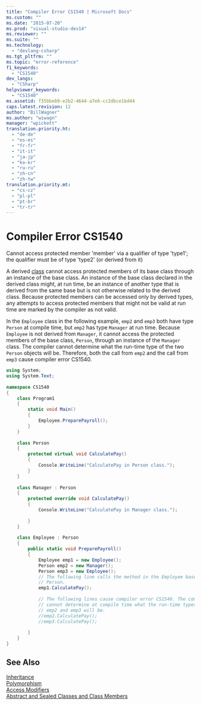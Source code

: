 ```yaml
---
title: "Compiler Error CS1540 | Microsoft Docs"
ms.custom: ""
ms.date: "2015-07-20"
ms.prod: "visual-studio-dev14"
ms.reviewer: ""
ms.suite: ""
ms.technology: 
  - "devlang-csharp"
ms.tgt_pltfrm: ""
ms.topic: "error-reference"
f1_keywords: 
  - "CS1540"
dev_langs: 
  - "CSharp"
helpviewer_keywords: 
  - "CS1540"
ms.assetid: f35bbeb9-e2b2-4644-a7e6-cc2dbce1bd44
caps.latest.revision: 12
author: "BillWagner"
ms.author: "wiwagn"
manager: "wpickett"
translation.priority.ht: 
  - "de-de"
  - "es-es"
  - "fr-fr"
  - "it-it"
  - "ja-jp"
  - "ko-kr"
  - "ru-ru"
  - "zh-cn"
  - "zh-tw"
translation.priority.mt: 
  - "cs-cz"
  - "pl-pl"
  - "pt-br"
  - "tr-tr"
---
```

# Compiler Error CS1540
Cannot access protected member 'member' via a qualifier of type 'type1'; the qualifier must be of type 'type2' (or derived from it)  
  
 A derived [class](../../../csharp/language-reference/keywords/class.md) cannot access protected members of its base class through an instance of the base class. An instance of the base class declared in the derived class might, at run time, be an instance of another type that is derived from the same base but is not otherwise related to the derived class. Because protected members can be accessed only by derived types, any attempts to access protected members that might not be valid at run time are marked by the compiler as not valid.  
  
 In the `Employee` class in the following example, `emp2` and `emp3` both have type `Person` at compile time, but `emp2` has type `Manager` at run time. Because `Employee` is not derived from `Manager`, it cannot access the protected members of the base class, `Person`, through an instance of the `Manager` class. The compiler cannot determine what the run-time type of the two `Person` objects will be. Therefore, both the call from `emp2` and the call from `emp3` cause compiler error CS1540.  
  
```c#  
using System;  
using System.Text;  
  
namespace CS1540  
{  
    class Program1  
    {  
        static void Main()  
        {  
            Employee.PreparePayroll();  
        }  
    }  
  
    class Person  
    {  
        protected virtual void CalculatePay()   
        {  
            Console.WriteLine("CalculatePay in Person class.");  
        }  
    }  
  
    class Manager : Person  
    {  
        protected override void CalculatePay()   
        {  
            Console.WriteLine("CalculatePay in Manager class.");   
  
        }  
    }  
  
    class Employee : Person  
    {  
        public static void PreparePayroll()  
        {  
            Employee emp1 = new Employee();  
            Person emp2 = new Manager();  
            Person emp3 = new Employee();  
            // The following line calls the method in the Employee base class,  
            // Person.  
            emp1.CalculatePay();   
  
            // The following lines cause compiler error CS1540. The compiler   
            // cannot determine at compile time what the run-time types of   
            // emp2 and emp3 will be.  
            //emp2.CalculatePay();   
            //emp3.CalculatePay();  
  
        }  
    }  
}  
```  
  
## See Also  
 [Inheritance](../../../csharp/programming-guide/classes-and-structs/inheritance.md)   
 [Polymorphism](../../../csharp/programming-guide/classes-and-structs/polymorphism.md)   
 [Access Modifiers](../../../csharp/programming-guide/classes-and-structs/access-modifiers.md)   
 [Abstract and Sealed Classes and Class Members](../../../csharp/programming-guide/classes-and-structs/abstract-and-sealed-classes-and-class-members.md)